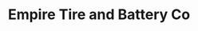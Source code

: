 ---
title: "Empire Tire and Battery Co"
url: /orland-park/empire-tire-and-battery-co/
shop: Autowerkstatt
---